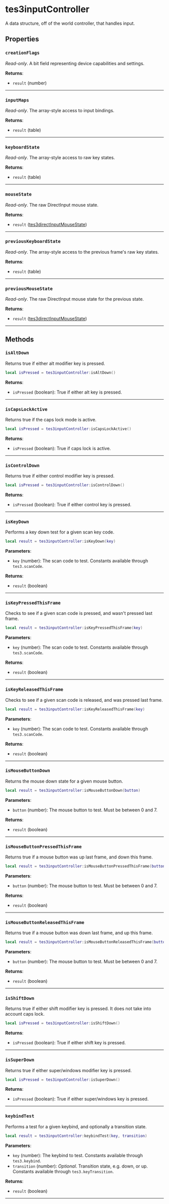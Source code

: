 # tes3inputController

A data structure, off of the world controller, that handles input.

## Properties

### `creationFlags`

*Read-only*. A bit field representing device capabilities and settings.

**Returns**:

* `result` (number)

***

### `inputMaps`

*Read-only*. The array-style access to input bindings.

**Returns**:

* `result` (table)

***

### `keyboardState`

*Read-only*. The array-style access to raw key states.

**Returns**:

* `result` (table)

***

### `mouseState`

*Read-only*. The raw DirectInput mouse state.

**Returns**:

* `result` ([tes3directInputMouseState](../../types/tes3directInputMouseState))

***

### `previousKeyboardState`

*Read-only*. The array-style access to the previous frame's raw key states.

**Returns**:

* `result` (table)

***

### `previousMouseState`

*Read-only*. The raw DirectInput mouse state for the previous state.

**Returns**:

* `result` ([tes3directInputMouseState](../../types/tes3directInputMouseState))

***

## Methods

### `isAltDown`

Returns true if either alt modifier key is pressed.

```lua
local isPressed = tes3inputController:isAltDown()
```

**Returns**:

* `isPressed` (boolean): True if either alt key is pressed.

***

### `isCapsLockActive`

Returns true if the caps lock mode is active.

```lua
local isPressed = tes3inputController:isCapsLockActive()
```

**Returns**:

* `isPressed` (boolean): True if caps lock is active.

***

### `isControlDown`

Returns true if either control modifier key is pressed.

```lua
local isPressed = tes3inputController:isControlDown()
```

**Returns**:

* `isPressed` (boolean): True if either control key is pressed.

***

### `isKeyDown`

Performs a key down test for a given scan key code.

```lua
local result = tes3inputController:isKeyDown(key)
```

**Parameters**:

* `key` (number): The scan code to test. Constants available through `tes3.scanCode`.

**Returns**:

* `result` (boolean)

***

### `isKeyPressedThisFrame`

Checks to see if a given scan code is pressed, and wasn't pressed last frame.

```lua
local result = tes3inputController:isKeyPressedThisFrame(key)
```

**Parameters**:

* `key` (number): The scan code to test. Constants available through `tes3.scanCode`.

**Returns**:

* `result` (boolean)

***

### `isKeyReleasedThisFrame`

Checks to see if a given scan code is released, and was pressed last frame.

```lua
local result = tes3inputController:isKeyReleasedThisFrame(key)
```

**Parameters**:

* `key` (number): The scan code to test. Constants available through `tes3.scanCode`.

**Returns**:

* `result` (boolean)

***

### `isMouseButtonDown`

Returns the mouse down state for a given mouse button.

```lua
local result = tes3inputController:isMouseButtonDown(button)
```

**Parameters**:

* `button` (number): The mouse button to test. Must be between 0 and 7.

**Returns**:

* `result` (boolean)

***

### `isMouseButtonPressedThisFrame`

Returns true if a mouse button was up last frame, and down this frame.

```lua
local result = tes3inputController:isMouseButtonPressedThisFrame(button)
```

**Parameters**:

* `button` (number): The mouse button to test. Must be between 0 and 7.

**Returns**:

* `result` (boolean)

***

### `isMouseButtonReleasedThisFrame`

Returns true if a mouse button was down last frame, and up this frame.

```lua
local result = tes3inputController:isMouseButtonReleasedThisFrame(button)
```

**Parameters**:

* `button` (number): The mouse button to test. Must be between 0 and 7.

**Returns**:

* `result` (boolean)

***

### `isShiftDown`

Returns true if either shift modifier key is pressed. It does not take into account caps lock.

```lua
local isPressed = tes3inputController:isShiftDown()
```

**Returns**:

* `isPressed` (boolean): True if either shift key is pressed.

***

### `isSuperDown`

Returns true if either super/windows modifier key is pressed.

```lua
local isPressed = tes3inputController:isSuperDown()
```

**Returns**:

* `isPressed` (boolean): True if either super/windows key is pressed.

***

### `keybindTest`

Performs a test for a given keybind, and optionally a transition state.

```lua
local result = tes3inputController:keybindTest(key, transition)
```

**Parameters**:

* `key` (number): The keybind to test. Constants available through `tes3.keybind`.
* `transition` (number): *Optional*. Transition state, e.g. down, or up. Constants available through `tes3.keyTransition`.

**Returns**:

* `result` (boolean)

***

